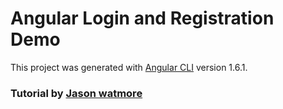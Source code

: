 # Angular Login and Registration Demo

This project was generated with [Angular CLI](https://github.com/angular/angular-cli) version 1.6.1.

### Tutorial by [Jason watmore](http://jasonwatmore.com/post/2016/09/29/angular-2-user-registration-and-login-example-tutorial)
